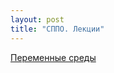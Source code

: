 ```yaml
---
layout: post
title: "СППО. Лекции"
---
```


[Переменные среды](https://docs.google.com/document/d/1K6F-S7sRJL-792LHGro4h7pXU1VRxkpkqcW4uRhTVt8/edit?usp=sharing)


